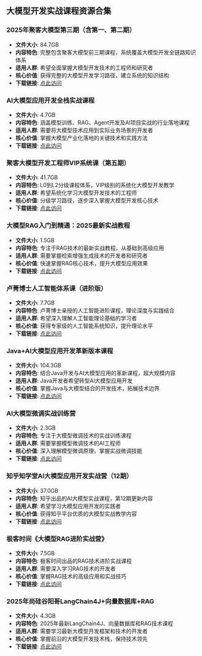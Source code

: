 ## 大模型开发实战课程资源合集

### 2025年聚客大模型第三期（含第一、第二期）
- **文件大小**: 84.7GB
- **内容特色**: 完整包含聚客大模型前三期课程，系统覆盖大模型开发全链路知识体系
- **适用人群**: 希望全面掌握大模型开发技术的工程师和研究者
- **核心价值**: 获得完整的大模型开发学习路径，建立系统的知识结构
- **下载链接**: [点此访问](https://pan.quark.cn/s/36d6fc22b782)

### AI大模型应用开发全栈实战课程
- **文件大小**: 4.7GB
- **内容特色**: 涵盖模型训练、RAG、Agent开发及AI项目实战的行业落地课程
- **适用人群**: 需要将大模型技术应用到实际业务场景的开发者
- **核心价值**: 掌握大模型产业化落地的关键技术和实践方法
- **下载链接**: [点此访问](https://pan.quark.cn/s/10fb0f84476d)

### 聚客大模型开发工程师VIP系统课（第五期）
- **文件大小**: 41.7GB
- **内容特色**: L0到L2分级课程体系，VIP级别的系统化大模型开发教学
- **适用人群**: 希望系统化学习大模型开发技术的工程师
- **核心价值**: 分级学习路径，逐步深入掌握大模型开发核心技术
- **下载链接**: [点此访问](https://pan.quark.cn/s/404c36ebb3a2)

### 大模型RAG入门到精通：2025最新实战教程
- **文件大小**: 1.5GB
- **内容特色**: 专注于RAG技术的最新实战教程，从基础到高级应用
- **适用人群**: 需要掌握检索增强生成技术的开发者和研究者
- **核心价值**: 快速掌握RAG核心技术，提升大模型应用效果
- **下载链接**: [点此访问](https://pan.quark.cn/s/d6b8962574be)

### 卢菁博士人工智能体系课（进阶版）
- **文件大小**: 7.7GB
- **内容特色**: 卢菁博士亲授的人工智能进阶课程，理论深度与实践结合
- **适用人群**: 希望深入理解人工智能理论基础的学习者
- **核心价值**: 获得专家级的人工智能系统知识，提升理论水平
- **下载链接**: [点此访问](https://pan.quark.cn/s/07ebd3437b8b)

### Java+AI大模型应用开发革新版本课程
- **文件大小**: 104.3GB
- **内容特色**: 结合Java开发与AI大模型应用的革新课程，超大规模内容
- **适用人群**: Java开发者希望转型AI大模型应用开发
- **核心价值**: 掌握Java与大模型结合的开发技术，拓展技术边界
- **下载链接**: [点此访问](https://pan.quark.cn/s/3fe025e6dd66)

### AI大模型微调实战训练营
- **文件大小**: 2.3GB
- **内容特色**: 专注于大模型微调技术的实战训练课程
- **适用人群**: 需要掌握模型微调技术的AI工程师
- **核心价值**: 深入理解模型微调原理，掌握实战微调技能
- **下载链接**: [点此访问](https://pan.quark.cn/s/cf96decc05d4)

### 知乎知学堂AI大模型应用开发实战营（12期）
- **文件大小**: 37.0GB
- **内容特色**: 知乎出品的AI大模型实战课程，第12期更新内容
- **适用人群**: 希望学习大模型应用开发的实践者
- **核心价值**: 获得知乎平台优质的大模型实战教学内容
- **下载链接**: [点此访问](https://pan.quark.cn/s/34ce99d2c894)

### 极客时间《大模型RAG进阶实战营》
- **文件大小**: 7.5GB
- **内容特色**: 极客时间出品的RAG技术进阶实战课程
- **适用人群**: 需要深入学习RAG技术的开发者
- **核心价值**: 掌握RAG技术的高级应用和实战技巧
- **下载链接**: [点此访问](https://pan.quark.cn/s/acd8e132d609)

### 2025年尚硅谷阳哥LangChain4J+向量数据库+RAG
- **文件大小**: 4.3GB
- **内容特色**: 2025年最新LangChain4J、向量数据库和RAG技术课程
- **适用人群**: 需要学习最新大模型开发框架和技术的开发者
- **核心价值**: 掌握前沿的大模型开发技术栈，保持技术领先
- **下载链接**: [点此访问](https://pan.quark.cn/s/0b64835fcb31)